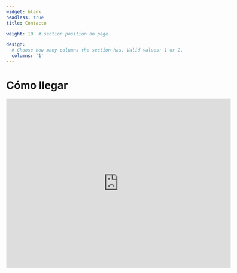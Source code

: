 ```yaml
---
widget: blank
headless: true
title: Contacto

weight: 10  # section position on page

design:
  # Choose how many columns the section has. Valid values: 1 or 2.
  columns: '1'
---
```


# Cómo llegar

<iframe src="https://www.google.com/maps/embed?pb=!1m18!1m12!1m3!1d359.45039525581245!2d-5.789960836479999!3d37.18737027894498!2m3!1f0!2f0!3f0!3m2!1i1024!2i768!4f13.1!3m3!1m2!1s0xd127f176513c975%3A0x1b699d9f0638785b!2sLocales%20de%20Ensayo%20Ayto.Utrera!5e1!3m2!1sen!2ses!4v1643037666798!5m2!1sen!2ses" width="600" height="450" style="border:0;" allowfullscreen="" loading="lazy"></iframe>
